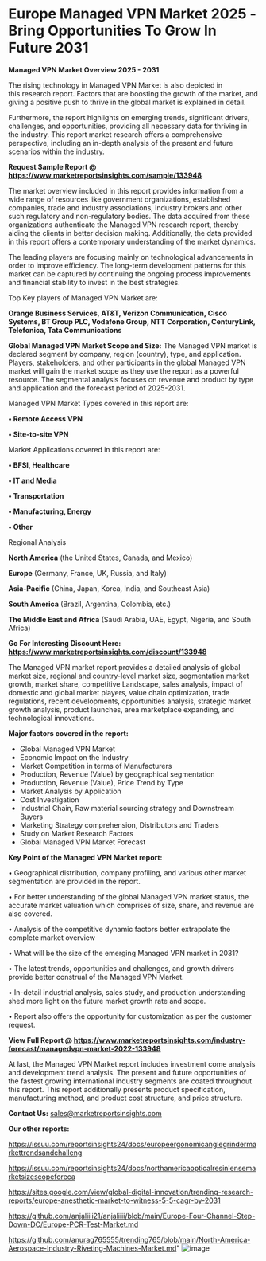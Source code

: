 # Europe Managed VPN Market 2025 -Bring Opportunities To Grow In Future 2031

<Strong> Managed VPN Market Overview 2025 - 2031</strong>

The rising technology in Managed VPN Market is also depicted in this research report. Factors that are boosting the growth of the market, and giving a positive push to thrive in the global market is explained in detail.

Furthermore, the report highlights on emerging trends, significant drivers, challenges, and opportunities, providing all necessary data for thriving in the industry. This report market research offers a comprehensive perspective, including an in-depth analysis of the present and future scenarios within the industry.

<strong>Request Sample Report @ <a href=https://www.marketreportsinsights.com/sample/133948>https://www.marketreportsinsights.com/sample/133948</a></strong>

The market overview included in this report provides information from a wide range of resources like government organizations, established companies, trade and industry associations, industry brokers and other such regulatory and non-regulatory bodies. The data acquired from these organizations authenticate the Managed VPN research report, thereby aiding the clients in better decision making. Additionally, the data provided in this report offers a contemporary understanding of the market dynamics.

The leading players are focusing mainly on technological advancements in order to improve efficiency. The long-term development patterns for this market can be captured by continuing the ongoing process improvements and financial stability to invest in the best strategies.

Top Key players of Managed VPN Market are:

<strong>Orange Business Services, AT&T, Verizon Communication, Cisco Systems, BT Group PLC, Vodafone Group, NTT Corporation, CenturyLink, Telefonica, Tata Communications</strong>

<strong><b>Global Managed VPN Market Scope and Size:</b></strong>
The Managed VPN market is declared segment by company, region (country), type, and application. Players, stakeholders, and other participants in the global Managed VPN market will gain the market scope as they use the report as a powerful resource. The segmental analysis focuses on revenue and product by type and application and the forecast period of 2025-2031.

Managed VPN Market Types covered in this report are:

<strong>• Remote Access VPN

• Site-to-site VPN</strong>

Market Applications covered in this report are:

<strong>• BFSI, Healthcare

• IT and Media

• Transportation

• Manufacturing, Energy

• Other</strong> 

Regional Analysis

<strong>North America</strong> (the United States, Canada, and Mexico)

<strong>Europe</strong> (Germany, France, UK, Russia, and Italy)

<strong>Asia-Pacific</strong> (China, Japan, Korea, India, and Southeast Asia)

<strong>South America</strong> (Brazil, Argentina, Colombia, etc.)

<strong>The Middle East and Africa</strong> (Saudi Arabia, UAE, Egypt, Nigeria, and South Africa)

<strong>Go For Interesting Discount Here: <a href=https://www.marketreportsinsights.com/discount/133948>https://www.marketreportsinsights.com/discount/133948</a></strong>

The Managed VPN market report provides a detailed analysis of global market size, regional and country-level market size, segmentation market growth, market share, competitive Landscape, sales analysis, impact of domestic and global market players, value chain optimization, trade regulations, recent developments, opportunities analysis, strategic market growth analysis, product launches, area marketplace expanding, and technological innovations.

<strong><b>Major factors covered in the report:</b></strong>
<ul>
  <li>Global Managed VPN Market </li>
  <li>Economic Impact on the Industry</li>
  <li>Market Competition in terms of Manufacturers</li>
  <li>Production, Revenue (Value) by geographical segmentation</li>
  <li>Production, Revenue (Value), Price Trend by Type</li>
  <li>Market Analysis by Application</li>
  <li>Cost Investigation</li>
  <li>Industrial Chain, Raw material sourcing strategy and Downstream Buyers</li>
  <li>Marketing Strategy comprehension, Distributors and Traders</li>
  <li>Study on Market Research Factors</li>
  <li>Global Managed VPN Market Forecast</li>
</ul>

<strong><b>Key Point of the Managed VPN Market report:</b></strong>

• Geographical distribution, company profiling, and various other market segmentation are provided in the report.

• For better understanding of the global Managed VPN market status, the accurate market valuation which comprises of size, share, and revenue are also covered.

• Analysis of the competitive dynamic factors better extrapolate the complete market overview

• What will be the size of the emerging Managed VPN market in 2031?

• The latest trends, opportunities and challenges, and growth drivers provide better construal of the Managed VPN Market.

• In-detail industrial analysis, sales study, and production understanding shed more light on the future market growth rate and scope.

• Report also offers the opportunity for customization as per the customer request.

<strong><b>View Full Report @ <a href=https://www.marketreportsinsights.com/industry-forecast/managedvpn-market-2022-133948>https://www.marketreportsinsights.com/industry-forecast/managedvpn-market-2022-133948</a></b></strong>


At last, the Managed VPN Market report includes investment come analysis and development trend analysis. The present and future opportunities of the fastest growing international industry segments are coated throughout this report. This report additionally presents product specification, manufacturing method, and product cost structure, and price structure.

<strong>Contact Us:</strong>
sales@marketreportsinsights.com

<strong>Our other reports:</strong>

<a href=https://issuu.com/reportsinsights24/docs/europeergonomicanglegrindermarkettrendsandchalleng>https://issuu.com/reportsinsights24/docs/europeergonomicanglegrindermarkettrendsandchalleng</a>

<a href=https://issuu.com/reportsinsights24/docs/northamericaopticalresinlensemarketsizescopeforeca>https://issuu.com/reportsinsights24/docs/northamericaopticalresinlensemarketsizescopeforeca</a>

<a href=https://sites.google.com/view/global-digital-innovation/trending-research-reports/europe-anesthetic-market-to-witness-5-5-cagr-by-2031>https://sites.google.com/view/global-digital-innovation/trending-research-reports/europe-anesthetic-market-to-witness-5-5-cagr-by-2031</a>

<a href=https://github.com/anjaliiii21/anjaliiii/blob/main/Europe-Four-Channel-Step-Down-DC/Europe-PCR-Test-Market.md>https://github.com/anjaliiii21/anjaliiii/blob/main/Europe-Four-Channel-Step-Down-DC/Europe-PCR-Test-Market.md</a>

<a href=https://github.com/anurag765555/trending765/blob/main/North-America-Aerospace-Industry-Riveting-Machines-Market.md>https://github.com/anurag765555/trending765/blob/main/North-America-Aerospace-Industry-Riveting-Machines-Market.md</a>"
![image](https://github.com/user-attachments/assets/55fd4f98-0b7a-4fe1-a269-8da4e6eb5d9f)
